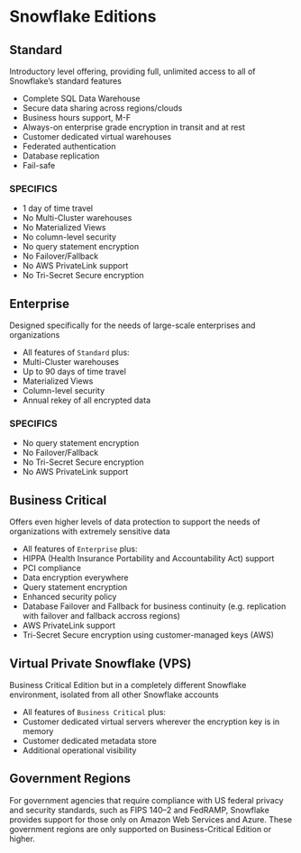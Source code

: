 # Snowflake Editions #

## Standard ##
Introductory level offering, providing full, unlimited access to all of Snowflake’s standard features
* Complete SQL Data Warehouse
* Secure data sharing across regions/clouds
* Business hours support, M-F
* Always-on enterprise grade encryption in transit and at rest
* Customer dedicated virtual warehouses
* Federated authentication
* Database replication
* Fail-safe

### SPECIFICS ###
* 1 day of time travel
* No Multi-Cluster warehouses
* No Materialized Views
* No column-level security
* No query statement encryption
* No Failover/Fallback
* No AWS PrivateLink support
* No Tri-Secret Secure encryption

## Enterprise ##
Designed specifically for the needs of large-scale enterprises and organizations
* All features of `Standard` plus:
* Multi-Cluster warehouses
* Up to 90 days of time travel
* Materialized Views
* Column-level security
* Annual rekey of all encrypted data

### SPECIFICS ###
* No query statement encryption
* No Failover/Fallback
* No Tri-Secret Secure encryption
* No AWS PrivateLink support

## Business Critical ##
Offers even higher levels of data protection to support the needs of organizations with extremely sensitive data
* All features of `Enterprise` plus:
* HIPPA (Health Insurance Portability and Accountability Act) support
* PCI compliance
* Data encryption everywhere
* Query statement encryption
* Enhanced security policy
* Database Failover and Fallback for business continuity (e.g. replication with failover and fallback accross regions)
* AWS PrivateLink support
* Tri-Secret Secure encryption using customer-managed keys (AWS)

## Virtual Private Snowflake (VPS) ##
Business Critical Edition but in a completely different Snowflake environment, isolated from all other Snowflake accounts
* All features of `Business Critical` plus:
* Customer dedicated virtual servers wherever the encryption key is in memory
* Customer dedicated metadata store
* Additional operational visibility

## Government Regions ##
For government agencies that require compliance with US federal privacy and security standards, such as FIPS 140–2 and FedRAMP, Snowflake provides support for those only on Amazon Web Services and Azure. These government regions are only supported on Business-Critical Edition or higher.